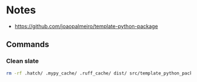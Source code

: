 # Notes

- https://github.com/joaopalmeiro/template-python-package

## Commands

### Clean slate

```bash
rm -rf .hatch/ .mypy_cache/ .ruff_cache/ dist/ src/template_python_package/__pycache__/
```
